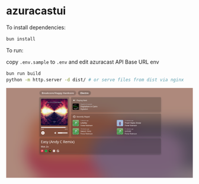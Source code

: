 # azuracastui

To install dependencies:

```bash
bun install
```

To run:

copy `.env.sample` to `.env` and edit azuracast API Base URL env

```bash
bun run build
python -m http.server -d dist/ # or serve files from dist via nginx
```

![UI Preview](preview.png)